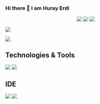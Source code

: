 ### Hi there 👋 I am Huray Erdi

<p align='center'>
  <a href="https://www.linkedin.com/in/h%C3%BCray-erdi-45098956/"><img src="https://img.shields.io/badge/linkedin-%230077B5.svg?&style=for-the-badge&logo=linkedin&logoColor=white" /></a>
 <a href="mailto:shuray_erdid@hotmail.com"><img src="https://img.shields.io/badge/Outlook-0078D4.svg?&style=for-the-badge&logo=microsoft%20outlook&logoColor=white" /></a>
  <a href="#"><img src="https://estruyf-github.azurewebsites.net/api/VisitorHit?user=hry85&countColor=%237B1E7A" /></a>
</p>

<p>
  <img src="https://github-readme-stats.vercel.app/api/top-langs/?username=hry85&hide=python&layout=compact&show_icons=true&theme=light">
  </p>
  <a href="https://github.com/hry85"><img align="center" src="https://github-readme-stats.vercel.app/api?username=hry85&show_icons=true" /></a>
  
  ## Technologies & Tools

<img src="https://img.shields.io/badge/Microsoft_SQL_Server-black?style=for-the-badge&logo=microsoft-sql-server&logoColor=white"></img>
<img src="https://img.shields.io/badge/Java-black?style=for-the-badge&logo=Java&logoColor=white"></img>

## IDE

<img src="https://img.shields.io/badge/Visual_Studio_Code-black?style=for-the-badge&logo=visual%20studio%20code&logoColor=white"></img>
<img src="https://img.shields.io/badge/Eclipse-black?style=for-the-badge&logo=eclipse&logoColor=white"></img>






<!--
**hry85/hry85** is a ✨ _special_ ✨ repository because its `README.md` (this file) appears on your GitHub profile.

Here are some ideas to get you started:

- 🔭 I’m currently working on ...
- 🌱 I’m currently learning ...
- 👯 I’m looking to collaborate on ...
- 🤔 I’m looking for help with ...
- 💬 Ask me about ...
- 📫 How to reach me: ...
- 😄 Pronouns: ...
- ⚡ Fun fact: ...
-->

